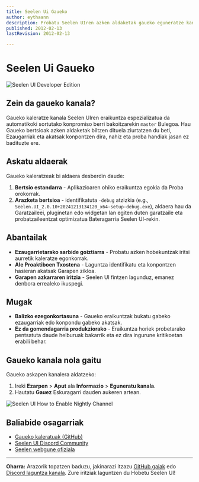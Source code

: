 ```yaml
---
title: Seelen Ui Gaueko
author: eythaann
description: Probatu Seelen UIren azken aldaketak gaueko eguneratze kanalarekin!
published: 2012-02-13
lastRevision: 2012-02-13

---
```


# Seelen Ui Gaueko

![Seelen UI Developer Edition](https://github.com/user-attachments/assets/76634b49-7b09-4ef2-9643-e93542309f5d)

## Zein da gaueko kanala?

Gaueko kaleratze kanala Seelen UIren eraikuntza espezializatua da
 automatikoki sortutako konpromiso berri bakoitzarekin `master` Bulegoa. Hau
 Gaueko bertsioak azken aldaketak biltzen dituela ziurtatzen du beti,
 Ezaugarriak eta akatsak konpontzen dira, nahiz eta proba handiak jasan ez badituzte ere.

## Askatu aldaerak

Gaueko kaleratzeak bi aldaera desberdin daude:

1. **Bertsio estandarra** - Aplikazioaren ohiko eraikuntza egokia da
    Proba orokorrak.
2. **Arazketa bertsioa** - identifikatuta `-debug` atzizkia (e.g.,
   `Seelen.UI_2.0.10+20241213134120_x64-setup-debug.exe`), aldaera hau da
    Garatzaileei, pluginetan edo widgetan lan egiten duten garatzaile eta probatzaileentzat optimizatua
    Bateragarria Seelen UI-rekin.

## Abantailak

* **Ezaugarrietarako sarbide goiztiarra** - Probatu azken hobekuntzak iritsi aurretik
   kaleratze egonkorrak.
* **Ale Proaktiboen Txostena** - Laguntza identifikatu eta konpontzen hasieran akatsak
   Garapen zikloa.
* **Garapen azkarraren iritzia** - Seelen UI fintzen lagunduz, emanez
   denbora errealeko ikuspegi.

## Mugak

* **Balizko ezegonkortasuna** - Gaueko eraikuntzak bukatu gabeko ezaugarriak edo
   konpondu gabeko akatsak.
* **Ez da gomendagarria produkziorako** - Eraikuntza horiek probetarako pentsatuta daude
   helburuak bakarrik eta ez dira ingurune kritikoetan erabili behar.

## Gaueko kanala nola gaitu

Gaueko askapen kanalera aldatzeko:

1. Ireki **Ezarpen** > **Aput** ala **Informazio** > **Eguneratu kanala**.
2. Hautatu **Gauez** Eskuragarri dauden aukeren artean.

![Seelen UI How to Enable Nightly Channel](https://github.com/user-attachments/assets/ae88aeac-98cc-4424-a9e7-fb59740b694e)

## Baliabide osagarriak

* [Gaueko kaleratuak (GitHub)](https://github.com/eythaann/Seelen-UI/releases/tag/nightly)
* [Seelen UI Discord Community](https://discord.gg/ABfASx5ZAJ)
* [Seelen webgune ofiziala](https://seelen.io)

***

**Oharra:** Arazorik topatzen baduzu, jakinarazi itzazu
[GitHub gaiak](https://github.com/eythaann/Seelen-UI/issues) edo
[Discord laguntza kanala](https://discord.gg/ABfASx5ZAJ). Zure iritziak laguntzen du
 Hobetu Seelen UI!
